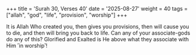 +++
title = 'Surah 30, Verses 40'
date = '2025-08-27'
weight = 40
tags = ["allah", "god", "life", "provision", "worship"]
+++

It is Allah Who created you, then gives you provisions, then will cause you to die, and then will bring you back to life. Can any of your associate-gods do any of this? Glorified and Exalted is He above what they associate with Him ˹in worship˺!